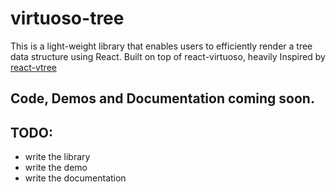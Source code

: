 # virtuoso-tree

This is a light-weight library that enables users to efficiently render a tree data structure using React. Built on top of react-virtuoso, heavily Inspired by [react-vtree](https://github.com/Lodin/react-vtree)

## Code, Demos and Documentation coming soon.

## TODO:

- write the library
- write the demo
- write the documentation
